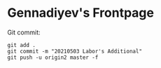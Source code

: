 # Gennadiyev's Frontpage

Git commit:

```git
git add .
git commit -m "20210503 Labor's Additional"
git push -u origin2 master -f
```
